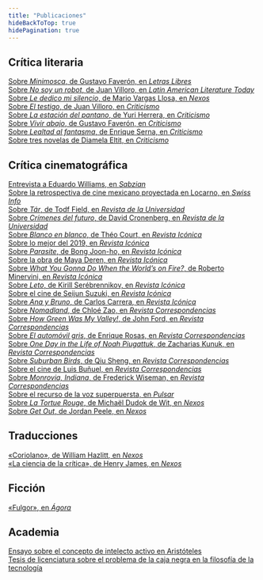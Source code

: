 ```yaml
---
title: "Publicaciones"
hideBackToTop: true
hidePagination: true
---
```


## Crítica literaria 
[Sobre *Minimosca*, de Gustavo Faverón, en *Letras Libres*](https://letraslibres.com/revista/villa-figueroa-minimosca-gustavo-faveron-patriau/) \
[Sobre *No soy un robot*, de Juan Villoro, en *Latin American Literature Today*](https://latinamericanliteraturetoday.org/es/rese%C3%B1as/resena-finalista-no-soy-un-robot-de-juan-villoro/) \
[Sobre *Le dedico mi silencio*, de Mario Vargas Llosa, en *Nexos*](https://www.nexos.com.mx/?p=80600) \
[Sobre *El testigo*, de Juan Villoro, en *Criticismo*](https://criticismo.com/2004-juan-villoro-o-la-melancolia-mexicana/) \
[Sobre *La estación del pantano*, de Yuri Herrera, en *Criticismo*](https://criticismo.com/la-estacion-del-pantano/)\
[Sobre *Vivir abajo*, de Gustavo Faverón, en *Criticismo*](https://criticismo.com/vivir-abajo/) \
[Sobre *Lealtad al fantasma*, de Enrique Serna, en *Criticismo*](https://criticismo.com/lealtad-al-fantasma/) \
[Sobre tres novelas de Diamela Eltit, en *Criticismo*](https://criticismo.com/tres-novelas/)

## Crítica cinematográfica
[Entrevista a Eduardo Williams, en *Sabzian*](https://sabzian.be/text/on-the-eve-of-the-future) \
[Sobre la retrospectiva de cine mexicano proyectada en Locarno, en *Swiss Info*](https://www.swissinfo.ch/spa/cultura/locarno-reaviva-las-inocentes-alegr%C3%ADas-sangrientas-del-cine-mexicano/48728314) \
[Sobre *Tár*, de Todf Field, en *Revista de la Universidad*](https://www.revistadelauniversidad.mx/articles/d4c0096d-2430-4d83-9768-3e87fa7de6a3/tar-de-todd-field) \
[Sobre *Crímenes del futuro*, de David Cronenberg, en *Revista de la Universidad*](https://www.revistadelauniversidad.mx/articles/a6578777-6dc8-42b2-ab44-a7566e4983d6/crimenes-del-futuro-de-david-cronenberg) \
[Sobre *Blanco en blanco*, de Théo Court, en *Revista Icónica*](https://revistaiconica.com/blanco-en-blanco/) \
[Sobre lo mejor del 2019, en *Revista Icónica*](https://revistaiconica.com/un-repaso-de-2019/)\
[Sobre *Parasite*, de Bong Joon-ho, en *Revista Icónica*](https://revistaiconica.com/parasitos/) \
[Sobre la obra de Maya Deren, en *Revista Icónica*](https://revistaiconica.com/la-lucidez-de-maya-deren-ideas-y-peliculas/) \
[Sobre *What You Gonna Do When the World’s on Fire?*, de Roberto Minervini, en *Revista Icónica*](https://revistaiconica.com/que-haras-cuando-el-mundo-este-en-llamas/) \
[Sobre *Leto*, de Kirill Serébrennikov, en *Revista Icónica*](https://revistaiconica.com/leto-kirill-serebrennikov/) \
[Sobre el cine de Seijun Suzuki, en *Revista Icónica*](https://revistaiconica.com/seijun-suzuki-los-senderos-de-la-furia/) \
[Sobre *Ana y Bruno*, de Carlos Carrera, en *Revista Icónica*](https://revistaiconica.com/ana-y-bruno/) \
[Sobre *Nomadland*, de Chloé Zao, en *Revista Correspondencias*](http://correspondenciascine.com/2020/12/nomadland-de-chloe-zhao/) \
[Sobre *How Green Was My Valley!*, de John Ford, en *Revista Correspondencias*](http://correspondenciascine.com/2020/05/que-verde-era-mi-valle-la-encarnacion-de-la-nostalgia/) \
[Sobre *El automóvil gris*, de Enrique Rosas, en *Revista Correspondencias*](http://correspondenciascine.com/2020/05/que-verde-era-mi-valle-la-encarnacion-de-la-nostalgia/) \
[Sobre *One Day in the Life of Noah Piugattuk*, de Zacharias Kunuk, en *Revista Correspondencias*](http://correspondenciascine.com/2020/02/quebecine-2020-un-dia-en-la-vida-de-noah-piugattuk-de-zacharias-kanuk/) \
[Sobre *Suburban Birds*, de Qiu Sheng, en *Revista Correspondencias*](http://correspondenciascine.com/2020/02/quebecine-2020-un-dia-en-la-vida-de-noah-piugattuk-de-zacharias-kanuk/) \
[Sobre el cine de Luis Buñuel, en *Revista Correspondencias*](http://correspondenciascine.com/2019/09/la-mirada-cruel-luis-bunuel-y-el-azar/) \
[Sobre *Monrovia, Indiana*, de Frederick Wiseman, en *Revista Correspondencias*](http://correspondenciascine.com/2019/07/monrovia-indiana-de-frederick-wiseman/) \
[Sobre el recurso de la voz superpuersta, en *Pulsar*](https://pulsar.escine.mx/el-cine-invisible-defensa-de-la-voz-superpuesta/) \
[Sobre *La Tortue Rouge*, de Michaël Dudok de Wit, en *Nexos*](https://cultura.nexos.com.mx/la-tortuga-roja-los-relatos-del-silencio/) \
[Sobre *Get Out*, de Jordan Peele, en *Nexos*](https://cultura.nexos.com.mx/huye/)

## Traducciones
[«Coriolano», de William Hazlitt, en *Nexos*](https://cultura.nexos.com.mx/coriolano/) \
[«La ciencia de la crítica», de Henry James, en *Nexos*](https://cultura.nexos.com.mx/la-ciencia-de-la-critica/)
 
## Ficción
[«Fulgor», en *Ágora*](https://issuu.com/agoracolmex8/docs/book_-_xxi__sin_marcas_-_pages_/73)

## Academia
[Ensayo sobre el concepto de intelecto activo en Aristóteles](https://www.seminariodemetafisica.com/archivoEnsayo/1705011493672828.pdf) \
[Tesis de licenciatura sobre el problema de la caja negra en la filosofía de la tecnología](http://132.248.9.195/ptd2023/mayo/0839120/Index.html)


